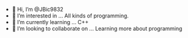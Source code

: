- 👋 Hi, I’m @JBic9832
- 👀 I’m interested in ... All kinds of programming.
- 🌱 I’m currently learning ... C++
- 💞️ I’m looking to collaborate on ... Learning more about programming

<!---
JBic9832/JBic9832 is a ✨ special ✨ repository because its `README.md` (this file) appears on your GitHub profile.
You can click the Preview link to take a look at your changes.
--->
